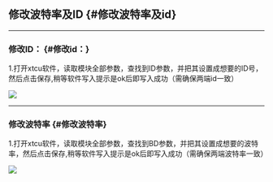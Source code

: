 ## 修改波特率及ID {#修改波特率及id}

---

### 修改ID： {#修改id：}

1.打开xtcu软件，读取模块全部参数，查找到ID参数，并把其设置成想要的ID号，然后点击保存,稍等软件写入提示是ok后即写入成功（需确保两端id一致）

![](http://doc.cuav.net/PixHack/assets/ID1.jpg)

---

### 修改波特率 {#修改波特率}

1.打开xtcu软件，读取模块全部参数，查找到BD参数，并把其设置成想要的波特率，然后点击保存,稍等软件写入提示是ok后即写入成功（需确保两端波特率一致）

![](http://doc.cuav.net/PixHack/assets/bd1.jpg)

